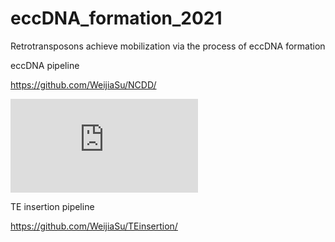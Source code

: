 # eccDNA_formation_2021
Retrotransposons achieve mobilization via the process of eccDNA formation


eccDNA pipeline 

https://github.com/WeijiaSu/NCDD/

![Reads alignment in circle reference](https://github.com/ZhaoZhangZZlab/eccDNA_formation_2021/tree/main/image/Fig1C3_HMS+reporter.pdf)


TE insertion pipeline


https://github.com/WeijiaSu/TEinsertion/

